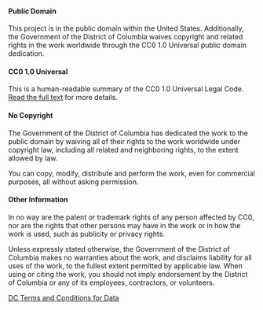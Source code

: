 #### Public Domain

This project is in the public domain within the United States.  Additionally, the Government of the District of Columbia waives copyright and related rights in the work worldwide through the CC0 1.0 Universal public domain dedication.

#### CC0 1.0 Universal

This is a human-readable summary of the CC0 1.0 Universal Legal Code. [Read the full text](https://creativecommons.org/publicdomain/zero/1.0/legalcode) for more details.

#### No Copyright

The Government of the District of Columbia has dedicated the work to the public domain by waiving all of their rights to the work worldwide under copyright law, including all related and neighboring rights, to the extent allowed by law.

You can copy, modify, distribute and perform the work, even for commercial purposes, all without asking permission.

#### Other Information

In no way are the patent or trademark rights of any person affected by CC0, nor are the rights that other persons may have in the work or in how the work is used, such as publicity or privacy rights.

Unless expressly stated otherwise, the Government of the District of Columbia makes no warranties about the work, and disclaims liability for all uses of the work, to the fullest extent permitted by applicable law. When using or citing the work, you should not imply endorsement by the District of Columbia or any of its employees, contractors, or volunteers.

[DC Terms and Conditions for Data](https://dc.gov/page/terms-and-conditions-use-district-data)

